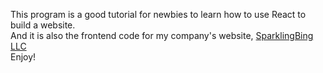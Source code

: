This program is a good tutorial for newbies to learn how to use React to build a website. <br/>
And it is also the frontend code for my company's website, <a href="http://www.makemesparkling.us/">SparklingBing LLC<a /><br/>
Enjoy!
